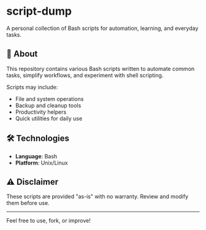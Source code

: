# script-dump

A personal collection of Bash scripts for automation, learning, and everyday tasks.

## 📁 About

This repository contains various Bash scripts written to automate common tasks, simplify workflows, and experiment with shell scripting.

Scripts may include:
- File and system operations
- Backup and cleanup tools
- Productivity helpers
- Quick utilities for daily use

## 🛠️ Technologies

- **Language**: Bash  
- **Platform**: Unix/Linux

## ⚠️ Disclaimer

These scripts are provided "as-is" with no warranty. Review and modify them before use.

---

Feel free to use, fork, or improve!

